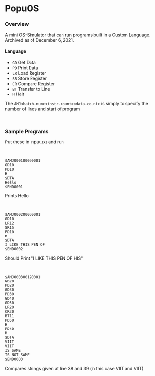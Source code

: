 # PopuOS

### Overview
A mini OS-Simulator that can run programs built in a Custom Language. Archived as of December 6, 2021.

#### Language
- `GD` Get Data
- `PD` Print Data
- `LR` Load Register
- `SR` Store Register
- `CR` Compare Register
- `BT` Transfer to Line
- `H` Halt

The `AMJ<batch-num><instr-count><data-count>` is simply to specify the number of lines and start of program

<br>

### Sample Programs
Put these in Input.txt and run

<br>

```
$AMJ000100030001
GD10
PD10
H
$DTA
Hello
$END0001
```
Prints Hello

<br>

```
$AMJ000200030001
GD10
LR12
SR15
PD10
H
$DTA
I LIKE THIS PEN OF
$END0002
```
Should Print "I LIKE THIS PEN OF HIS"

<br>

```
$AMJ000300120001
GD20
PD20
GD30
PD30
GD40
GD50
LR20
CR30
BT11
PD50
H
PD40
H
$DTA
VIIT
VIIT
IS SAME
IS NOT SAME
$END0003
```
Compares strings given at line 38 and 39 (in this case VIIT and VIIT)
